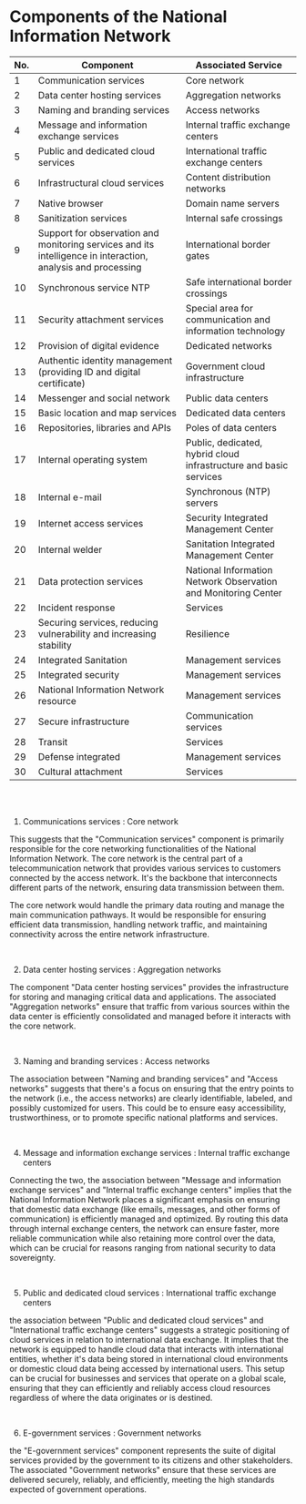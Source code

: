 # Components of the National Information Network

| No. | Component | Associated Service |
|-----|-----------|--------------------|
| 1   | Communication services | Core network |
| 2   | Data center hosting services | Aggregation networks |
| 3   | Naming and branding services | Access networks |
| 4   | Message and information exchange services | Internal traffic exchange centers |
| 5   | Public and dedicated cloud services | International traffic exchange centers |
| 6   | Infrastructural cloud services | Content distribution networks |
| 7   | Native browser | Domain name servers |
| 8   | Sanitization services | Internal safe crossings |
| 9   | Support for observation and monitoring services and its intelligence in interaction, analysis and processing | International border gates |
| 10  | Synchronous service NTP | Safe international border crossings |
| 11  | Security attachment services | Special area for communication and information technology |
| 12  | Provision of digital evidence | Dedicated networks |
| 13  | Authentic identity management (providing ID and digital certificate) | Government cloud infrastructure |
| 14  | Messenger and social network | Public data centers |
| 15  | Basic location and map services | Dedicated data centers |
| 16  | Repositories, libraries and APIs | Poles of data centers |
| 17  | Internal operating system | Public, dedicated, hybrid cloud infrastructure and basic services |
| 18  | Internal e-mail | Synchronous (NTP) servers |
| 19  | Internet access services | Security Integrated Management Center |
| 20  | Internal welder | Sanitation Integrated Management Center |
| 21  | Data protection services | National Information Network Observation and Monitoring Center |
| 22  | Incident response | Services |
| 23  | Securing services, reducing vulnerability and increasing stability | Resilience |
| 24  | Integrated Sanitation | Management services |
| 25  | Integrated security | Management services |
| 26  | National Information Network resource | Management services |
| 27  | Secure infrastructure | Communication services |
| 28  | Transit | Services |
| 29  | Defense integrated | Management services |
| 30  | Cultural attachment | Services |


<br><br>

1. Communications services : Core network

This suggests that the "Communication services" component is primarily responsible for the core networking functionalities of the National Information Network. The core network is the central part of a telecommunication network that provides various services to customers connected by the access network. It's the backbone that interconnects different parts of the network, ensuring data transmission between them.

The core network would handle the primary data routing and manage the main communication pathways. It would be responsible for ensuring efficient data transmission, handling network traffic, and maintaining connectivity across the entire network infrastructure.

<br>

2. Data center hosting services : Aggregation networks

The component "Data center hosting services" provides the infrastructure for storing and managing critical data and applications. The associated "Aggregation networks" ensure that traffic from various sources within the data center is efficiently consolidated and managed before it interacts with the core network.

<br>

3. Naming and branding services : Access networks

The association between "Naming and branding services" and "Access networks" suggests that there's a focus on ensuring that the entry points to the network (i.e., the access networks) are clearly identifiable, labeled, and possibly customized for users. This could be to ensure easy accessibility, trustworthiness, or to promote specific national platforms and services.

<br>

4. Message and information exchange services : Internal traffic exchange centers

Connecting the two, the association between "Message and information exchange services" and "Internal traffic exchange centers" implies that the National Information Network places a significant emphasis on ensuring that domestic data exchange (like emails, messages, and other forms of communication) is efficiently managed and optimized. By routing this data through internal exchange centers, the network can ensure faster, more reliable communication while also retaining more control over the data, which can be crucial for reasons ranging from national security to data sovereignty.

<br>

5. Public and dedicated cloud services : International traffic exchange centers

the association between "Public and dedicated cloud services" and "International traffic exchange centers" suggests a strategic positioning of cloud services in relation to international data exchange. It implies that the network is equipped to handle cloud data that interacts with international entities, whether it's data being stored in international cloud environments or domestic cloud data being accessed by international users. This setup can be crucial for businesses and services that operate on a global scale, ensuring that they can efficiently and reliably access cloud resources regardless of where the data originates or is destined.

<br>

6. E-government services : Government networks

the "E-government services" component represents the suite of digital services provided by the government to its citizens and other stakeholders. The associated "Government networks" ensure that these services are delivered securely, reliably, and efficiently, meeting the high standards expected of government operations.

<br>
